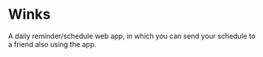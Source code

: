 # Winks
A daily reminder/schedule web app, in which you can send your schedule to a friend also using the app.

